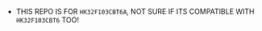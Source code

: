 * THIS REPO IS FOR ``` HK32F103CBT6A ```, NOT SURE IF ITS COMPATIBLE WITH ``` HK32F103CBT6 ``` TOO!

